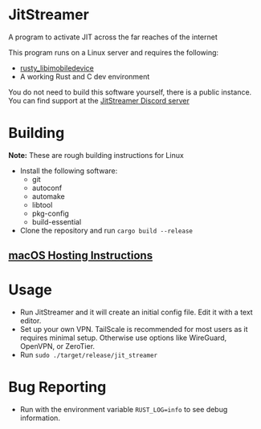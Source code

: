 # JitStreamer
A program to activate JIT across the far reaches of the internet

This program runs on a Linux server and requires the following:
- [rusty_libimobiledevice](https://github.com/jkcoxson/rusty_libimobiledevice)
- A working Rust and C dev environment

You do not need to build this software yourself, there is a public instance. 
You can find support at the [JitStreamer Discord server](https://discord.gg/RgpFBX3Q3k)

# Building
**Note:** These are rough building instructions for Linux
- Install the following software:
    - git
    - autoconf
    - automake
    - libtool
    - pkg-config
    - build-essential
- Clone the repository and run ``cargo build --release``

## [macOS Hosting Instructions](https://github.com/jkcoxson/JitStreamer/wiki/Building-and-self-hosting-on-macOS)

# Usage
- Run JitStreamer and it will create an initial config file. Edit it with a text editor.
- Set up your own VPN. TailScale is recommended for most users as it requires minimal setup. Otherwise use options like WireGuard, OpenVPN, or ZeroTier.
- Run ``sudo ./target/release/jit_streamer``

# Bug Reporting
- Run with the environment variable ``RUST_LOG=info`` to see debug information.
